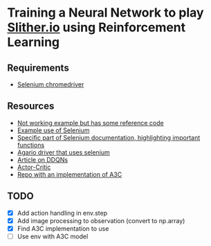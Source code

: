 # Training a Neural Network to play [Slither.io](http://slither.io) using Reinforcement Learning

## Requirements
* [Selenium chromedriver](https://sites.google.com/a/chromium.org/chromedriver/downloads)

## Resources
* [Not working example but has some reference code](https://botfather.io/docs/wizard/simple-agario-bot-tutorial/)
* [Example use of Selenium](https://automatetheboringstuff.com/chapter11/)
* [Specific part of Selenium documentation, highlighting important functions](https://selenium.dev/selenium/docs/api/py/webdriver_remote/selenium.webdriver.remote.webdriver.html?highlight=get_screenshot#selenium.webdriver.remote.webdriver.WebDriver.get_screenshot_as_file)
* [Agario driver that uses selenium](https://github.com/gsgalloway/agar-io-driver)
* [Article on DDQNs](https://www.freecodecamp.org/news/improvements-in-deep-q-learning-dueling-double-dqn-prioritized-experience-replay-and-fixed-58b130cc5682/)
* [Actor-Critic](https://sergioskar.github.io/Actor_critics/)
* [Repo with an implementation of A3C](https://github.com/germain-hug/Deep-RL-Keras)


## TODO
* [x] Add action handling in env.step
* [x] Add image processing to observation (convert to np.array)
* [x] Find A3C implementation to use
* [ ] Use env with A3C model
